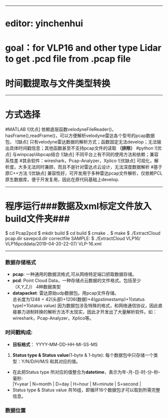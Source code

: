 *************************
# editor: yinchenhui
# goal：for VLP16 and other type Lidar to get .pcd file from .pcap file 
# 时间戳提取与文件类型转换
*************************
# 方式选择
#MATLAB
![优点] 依赖底层函数velodyneFileReader()，hasFrame(),readFrame()，可以方便解析velodyne雷达各个型号的pcap数据包，
![缺点] 只有velodyne雷达数据的解析方式；函数固定无法develop；无法输出具体时间戳信息；其他函数甚至不支持pcap文件的读取 **（排除）**
#python
![优点] 与winpcap\libpcap结合
![缺点] 不同平台上有不同的使用方法和依赖；兼容系性差
#其余软件：wireshark，Pcap-Analyzer，Xplico
![优缺点] 可视化，解析度，大多无法同时兼顾，而且不是针对雷达点云设计，无法深度数据解析
#基于原C++方法
![优缺点] 兼容性好，可开发用于多种雷达pcap文件解析，仅依赖PCL原生数据库，便于开发复用，因此在原代码基础上develop.
**********************
# 程序运行###数据及xml标定文件放入build文件夹###
$ cd Pcap2pcd
$ mkdir build 
$ cd build 
$ cmake ..
$ make 
$ ./ExtractCloud pcap.dir savepcd.dir correctfile
SAMPLE:
$ ./ExtractCloud VLP16/ VLP16pcddata/2019-04-20-22-07/ VLP-16.xml
*******************
### 数据存储格式
* **pcap**: 一种通用的数据流格式,可从网络特定端口抓取数据存储。
* **pcd**: Point Cloud Data，一种存储点云数据的文件格式。包括至少（X,Y,Z,I） 4种数据类型
* **datapacket**: 雷达原始udp数据包。用pcap文件存储。  
总长度为1248 = 42(头部)+1206(数据)+4(gpstimestamp)+1(status type)+1(status value) 
因为数据包涉及特殊的格式，和网络通信协议，因此直接暴力进制转换的解析方法不太现实，因此才开发出了大量解析软件。如：wireshark，Pcap-Analyzer，Xplico等。

### 时间戳构成:  
* **目标格式**： YYYY-MM-DD-HH-MI-SS-MS
1. **Status type & Status value**(1-byte & 1-byte): 每个数据包中只存储一个类型：Y/N/D/H/M/S 和其对应的值。  
  * 在此把Status type 所对应的值整合为**datetime**，表示为年-月-日-时-分-秒-毫秒:   
    |Y=year | N=month | D=day | H=hour | M=minute | S=second | 
  * Status type & Status value 共16组，即循环16个数据包才可以取到所需完整信息。
### 数据位置

